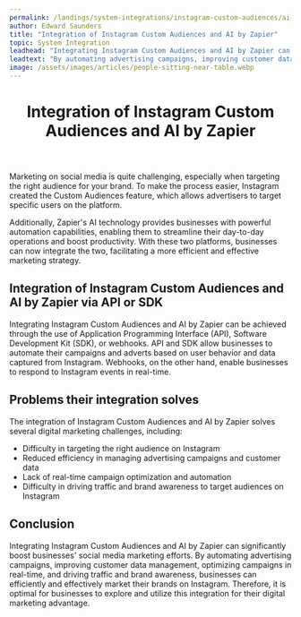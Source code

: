 ```yaml
---
permalink: /landings/system-integrations/instagram-custom-audiences/ai-by-zapier
author: Edward Saunders
title: "Integration of Instagram Custom Audiences and AI by Zapier"
topic: System Integration
leadhead: "Integrating Instagram Custom Audiences and AI by Zapier can significantly boost businesses' social media marketing efforts"
leadtext: "By automating advertising campaigns, improving customer data management, optimizing campaigns in real-time, and driving traffic and brand awareness, businesses can efficiently and effectively market their brands on Instagram. Therefore, it is optimal for businesses to explore and utilize this integration for their digital marketing advantage."
image: /assets/images/articles/people-sitting-near-table.webp
---
```

<div class="arttext">	<header>
		<h1>Integration of Instagram Custom Audiences and AI by Zapier</h1>
	</header>
	<section>
		<p>Marketing on social media is quite challenging, especially when targeting the right audience for your brand. To make the process easier, Instagram created the Custom Audiences feature, which allows advertisers to target specific users on the platform.</p>
		<p>Additionally, Zapier's AI technology provides businesses with powerful automation capabilities, enabling them to streamline their day-to-day operations and boost productivity. With these two platforms, businesses can now integrate the two, facilitating a more efficient and effective marketing strategy.</p>
		<h2>Integration of Instagram Custom Audiences and AI by Zapier via API or SDK</h2>
		<p>Integrating Instagram Custom Audiences and AI by Zapier can be achieved through the use of Application Programming Interface (API), Software Development Kit (SDK), or webhooks. API and SDK allow businesses to automate their campaigns and adverts based on user behavior and data captured from Instagram. Webhooks, on the other hand, enable businesses to respond to Instagram events in real-time.</p>
		<h2>Problems their integration solves</h2>
		<p>The integration of Instagram Custom Audiences and AI by Zapier solves several digital marketing challenges, including:</p>
		<ul>
			<li>Difficulty in targeting the right audience on Instagram</li>
			<li>Reduced efficiency in managing advertising campaigns and customer data</li>
			<li>Lack of real-time campaign optimization and automation</li>
			<li>Difficulty in driving traffic and brand awareness to target audiences on Instagram</li>
		</ul>
		<h2>Conclusion</h2>
		<p>Integrating Instagram Custom Audiences and AI by Zapier can significantly boost businesses' social media marketing efforts. By automating advertising campaigns, improving customer data management, optimizing campaigns in real-time, and driving traffic and brand awareness, businesses can efficiently and effectively market their brands on Instagram. Therefore, it is optimal for businesses to explore and utilize this integration for their digital marketing advantage.</p>
	</section>
</div>